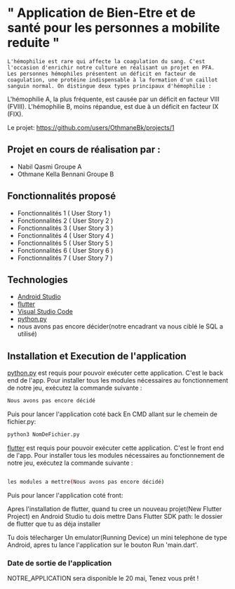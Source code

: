 # " Application de Bien-Etre et de santé pour les personnes a mobilite reduite " 

```
L'hémophilie est rare qui affecte la coagulation du sang. C'est l'occasion d'enrichir notre culture en réalisant un projet en PFA.
Les personnes hémophiles présentent un déficit en facteur de coagulation, une protéine indispensable à la formation d'un caillot sanguin normal. On distingue deux types principaux d'hémophilie :
```
L'hémophilie A, la plus fréquente, est causée par un déficit en facteur VIII (FVIII).
L'hémophilie B, moins répandue, est due à un déficit en facteur IX (FIX).


Le projet: https://github.com/users/OthmaneBk/projects/1


## Projet en cours de réalisation par :

- Nabil Qasmi Groupe A
- Othmane Kella Bennani Groupe B

## Fonctionnalités proposé

- Fonctionnalités 1 ( User Story 1 ) 
- Fonctionnalités 2 ( User Story 2 ) 
- Fonctionnalités 3 ( User Story 3 ) 
- Fonctionnalités 4 ( User Story 4 ) 
- Fonctionnalités 5 ( User Story 5 ) 
- Fonctionnalités 6 ( User Story 6 ) 
- Fonctionnalités 7 ( User Story 7 ) 


## Technologies

- [Android Studio](https://developer.android.com/studio)
- [flutter](https://flutter.dev/)
- [Visual Studio Code](https://code.visualstudio.com)
- [python.py](https://www.python.org/)
- nous avons pas encore décider(notre encadrant va nous ciblé le SQL a utilisé)

## Installation et Execution de l'application

[python.py](https://www.python.org/) est requis pour pouvoir exécuter cette application. C'est le back end de l'app. Pour installer tous les modules nécessaires au fonctionnement de notre jeu, exécutez la commande suivante :

```sh
Nous avons pas encore décidé

```

Puis pour lancer l'application coté back En CMD allant sur le chemein de fichier.py: 

```sh
python3 NomDeFichier.py

```

[flutter](https://flutter.dev/) est requis pour pouvoir exécuter cette application. C'est le front end de l'app. Pour installer tous les modules nécessaires au fonctionnement de notre jeu, exécutez la commande suivante :

```sh

les modules a mettre(Nous avons pas encore décidé)

```

Puis pour lancer l'application coté front: 

Apres l'installation de flutter, quand tu cree un nouveau projet(New Flutter Project) en Android Studio tu dois mettre Dans Flutter SDK path: le dossier de flutter que tu as déja installer

Tu dois télecharger Un emulator(Running Device)  un mini telephone de type Android, apres tu lance l'application sur le bouton Run 'main.dart'.


### Date de sortie de l'application

NOTRE_APPLICATION sera disponible le 20 mai, Tenez vous prêt !
